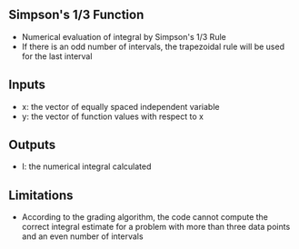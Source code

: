 ## Simpson's 1/3 Function
* Numerical evaluation of integral by Simpson's 1/3 Rule
* If there is an odd number of intervals, the trapezoidal rule will be used for the last interval

## Inputs
* x: the vector of equally spaced independent variable
* y: the vector of function values with respect to x

## Outputs
* I: the numerical integral calculated

## Limitations
* According to the grading algorithm, the code cannot compute the correct integral estimate for a problem with more than three data points and an even number of intervals
